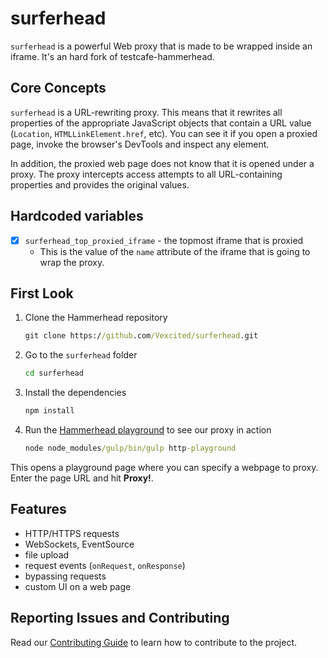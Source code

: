 # surferhead

`surferhead` is a powerful Web proxy that is made to be wrapped inside an iframe. It's an hard fork of testcafe-hammerhead.

## Core Concepts

`surferhead` is a URL-rewriting proxy. This means that it rewrites all properties of the appropriate JavaScript objects that contain a URL value (`Location`, `HTMLLinkElement.href`, etc). You can see it if you open a proxied page, invoke the browser's DevTools and inspect any element.

In addition, the proxied web page does not know that it is opened under a proxy. The proxy intercepts access attempts to all URL-containing properties and provides the original values.

## Hardcoded variables

- [x] `surferhead_top_proxied_iframe` - the topmost iframe that is proxied
  - This is the value of the `name` attribute of the iframe that is going to wrap the proxy.


## First Look

1. Clone the Hammerhead repository

    ```cmd
    git clone https://github.com/Vexcited/surferhead.git
    ```

1. Go to the `surferhead` folder

    ```cmd
    cd surferhead
    ```

1. Install the dependencies

    ```cmd
    npm install
    ```

1. Run the [Hammerhead playground](./test/playground/server.js) to see our proxy in action

    ```cmd
    node node_modules/gulp/bin/gulp http-playground
    ```

This opens a playground page where you can specify a webpage to proxy. Enter the page URL and hit **Proxy!**.

## Features

* HTTP/HTTPS requests
* WebSockets, EventSource
* file upload
* request events (`onRequest`, `onResponse`)
* bypassing requests
* custom UI on a web page

## Reporting Issues and Contributing

Read our [Contributing Guide](./CONTRIBUTING.md) to learn how to contribute to the project.

